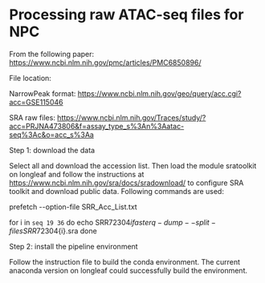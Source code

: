 # Processing raw ATAC-seq files for NPC
From the following paper: https://www.ncbi.nlm.nih.gov/pmc/articles/PMC6850896/

File location: 

NarrowPeak format: 	https://www.ncbi.nlm.nih.gov/geo/query/acc.cgi?acc=GSE115046

SRA raw files: https://www.ncbi.nlm.nih.gov/Traces/study/?acc=PRJNA473806&f=assay_type_s%3An%3Aatac-seq%3Ac&o=acc_s%3Aa

Step 1: download the data

Select all and download the accession list. Then load the module sratoolkit on longleaf 
and follow the instructions at https://www.ncbi.nlm.nih.gov/sra/docs/sradownload/ to configure SRA toolkit and download public data.
Following commands are used:

prefetch --option-file SRR_Acc_List.txt

for i in `seq 19 36`
do
echo SRR72304${i}
fasterq-dump --split-files SRR72304${i}.sra
done

Step 2: install the pipeline environment

Follow the instruction file to build the conda environment. The current anaconda version on longleaf could successfully build the environment.

